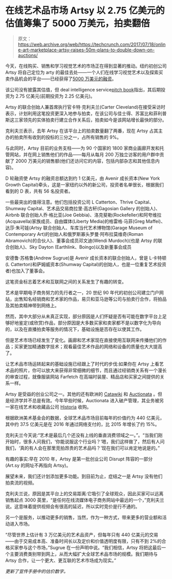 # 在线艺术品市场 Artsy 以 2.75 亿美元的估值筹集了 5000 万美元，拍卖翻倍 

> 原文：<https://web.archive.org/web/https://techcrunch.com/2017/07/18/online-art-marketplace-artsy-raises-50m-plans-to-double-down-on-auctions/>

今天，在线购买、销售和学习视觉艺术的市场正在得到显著的推动。纽约初创公司 Artsy 将自己定位为 arty 的最佳去处——一个人们在线学习视觉艺术以及探索买卖作品机会的平台——已经获得了[5000 万美元的融资](https://web.archive.org/web/20221206070543/https://www.sec.gov/Archives/edgar/data/1492767/000149276717000002/xslFormDX01/primary_doc.xml)。

该公司没有披露其估值，但 deal intelligence service[pitch book](https://web.archive.org/web/20221206070543/http://pitchbook.com/)指出，其后期投资为 2.75 亿美元(前期投资为 2.25 亿美元)。

Artsy 的联合创始人兼首席执行官卡特·克利夫兰(Carter Cleveland)在接受采访时表示，计划利用这笔投资更深入地参与拍卖，在该公司与佳士得、苏富比和菲利普斯这三家领先的实体拍卖行建立合作关系后，拍卖如今是该网站增长最快的部分。

克利夫兰表示，去年 Artsy 在该平台上的拍卖数量翻了两番，现在 Artsy 占其主办的拍卖所有收到的投标的三分之一，占所有销售的 9%。

与此同时，Artsy 目前的业务支柱——为 90 个国家的 1800 家商业画廊开发和托管网站，并在网上销售他们的作品——每月从每月 200 万独立访客的用户群中贡献了 2000 万美元的销售额(他们还访问它的内容，包括内部杂志和其他信息内容)。

D 轮融资使 Artsy 的融资总额达到约 1 亿美元，由 Avenir 成长资本(New York Growth Capital)牵头，这是一家纽约以外的新公司，投资者名单很长，根据我们看到的 D 表，共有 56 名投资者。

一些最突出的值得注意。他们包括投资公司 L Catterton、Thrive Capital、Shumway Capital、艺术品交易商拉里·高古轩(Gagosian Gallery 的创始人)、Airbnb 联合创始人乔·格比亚(Joe Gebbia)、洛克斐勒(Rockefeller)和阿夸维拉(Acquavella)家族成员、自由媒体(Liberty Media)的格雷格·马菲(Greg Maffei)、达莎·朱可娃(Artsy 联合创始人、车库当代艺术博物馆(Garage Museum of Contemporary Art)的创始人和俄罗斯寡头罗曼·阿布拉莫维奇(Roman Abramovich)的合伙人)、董事会成员邓文迪(Wendi Murdoch)(也是 Artsy 的联合创始人)、Sky Dayton (Earthlink、Boingo)以及新董事会成员

安德鲁·苏格鲁(Andrew Sugrue)是 Avenir 成长资本的联合创始人，曾是 L·卡特顿(L Catterton)和萨姆威资本(Shumway Capital)的创始人，也是一位重复艺术投资者)也加入了董事会。

这笔资金标志着艺术和互联网之间的关系发生了有趣的转变。

艺术是早期电子商务努力的先行者之一，20 世纪 90 年代的初创公司建立门户网站，出售知名经销商和艺术家的作品，易贝和亚马逊等公司与拍卖行合作，将拍品及其拍卖精神带到网络上。

然而，其中大部分从未真正实现，部分原因是人们怀疑是否有可能在数字平台上足够好地鉴定(或欣赏)作品，部分原因是大多数买家和卖家都不是以数字化为导向的，以及在直播拍卖等服务的情况下，基础设施是否存在以使其工作。

但是艺术市场已经发生了变化。画廊和艺术家现在直接使用互联网来传播他们的作品；买家更加精通数字技术；观看最佳艺术作品的网络和设备的质量也大大提高了。

让艺术品市场运转起来的基础设施已经跟上了时代的步伐:如果你在 Artsy 上看艺术品的照片，你可以放大来获得非常细微的细节，而且通过经销商关系有一个漫长的审查过程，就像服装网站 Farfetch 在高端时装屋、精品店和买家之间提供的关系一样。

Artsy 是受益的创业公司之一。其他的还有欧洲的 [Catawiki](https://web.archive.org/web/20221206070543/http://catawiki.com/) 和 [Auctionata](https://web.archive.org/web/20221206070543/http://auctionata.com/) 。但是经济学并不总是有效。今年早些时候，Auctionata 进入破产管理，其业务被另一家在线艺术和收藏品公司 [Historia](https://web.archive.org/web/20221206070543/https://historia.de/presse) 收购。

根据欧洲美术基金会的数据，全球艺术品市场目前每年的价值约为 440 亿美元，其中约 37.5 亿美元是在 2016 年通过网络支付的，比 2015 年增长了约 15%。

克利夫兰今天说:“艺术是最后几个还没有上线的垂直消费领域之一。”。“当我们刚开始时，很多人问我们，‘你能说服这个行业吗？’嗯，我们这样做了，然后有人问我们，‘真的有人会在那里竞拍昂贵的艺术品吗？’现在我们可以肯定地说是的。”

有趣的事实:早在 2010 年，Artsy 是第一批创业公司 Disrupt 阵容的一部分(Art.sy 的网址不再指向 Artsy)。

展望未来，我们还计划添加更多功能。到目前为止，症结之一是 Artsy 没有他们拍卖流的视频。

克利夫兰说，原因是其平台上的交易距离:它吸引了全球观众，因此买家可以远离销售起点 3000 英里，“是任何在线流媒体电子商务网站中最远的一个，”克利夫兰说。这意味着提供视频会有很高的延迟，所以实时竞价是行不通的。

另一个是服务，以推动更多的销售，当然，作为一种方式，带来更多的营业额和活动进入市场。

“尽管世界上估计有 3 万亿美元的艺术品资产，但每年只有 440 亿美元的交易——由于交易成本高、准备时间长以及定价和价值透明度有限，只有不到 2%的合格买家参与这个市场，”Sugrue 在一份声明中说。“我们相信，Artsy 将把这最后一个主要消费类别带到网上，从而大幅扩大全球艺术品市场的规模。我们期待与 Artsy 合作，让一个更大、更互联的艺术市场成为现实。”

*更新了宣传手册中的估价数字。*